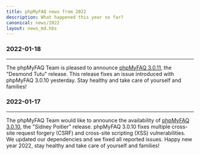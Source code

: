 ```yaml
---
title: phpMyFAQ news from 2022
description: What happened this year so far?
canonical: news/2022
layout: news_md.hbs
---
```


### 2022-01-18
* * *
The phpMyFAQ Team is pleased to announce [phpMyFAQ 3.0.11](/download), the "Desmond Tutu" release. This release fixes
an issue introduced with phpMyFAQ 3.0.10 yesterday. Stay healthy and take care of yourself and families!

### 2022-01-17
* * *
The phpMyFAQ Team would like to announce the availability of [phpMyFAQ 3.0.10](/download), the "Sidney Poitier" release.
phpMyFAQ 3.0.10 fixes multiple cross-site request forgery (CSRF) and cross-site scripting (XSS) vulnerabilities. We
updated our dependencies and we fixed all reported issues. Happy new year 2022, stay healthy and take care of yourself
and families!
